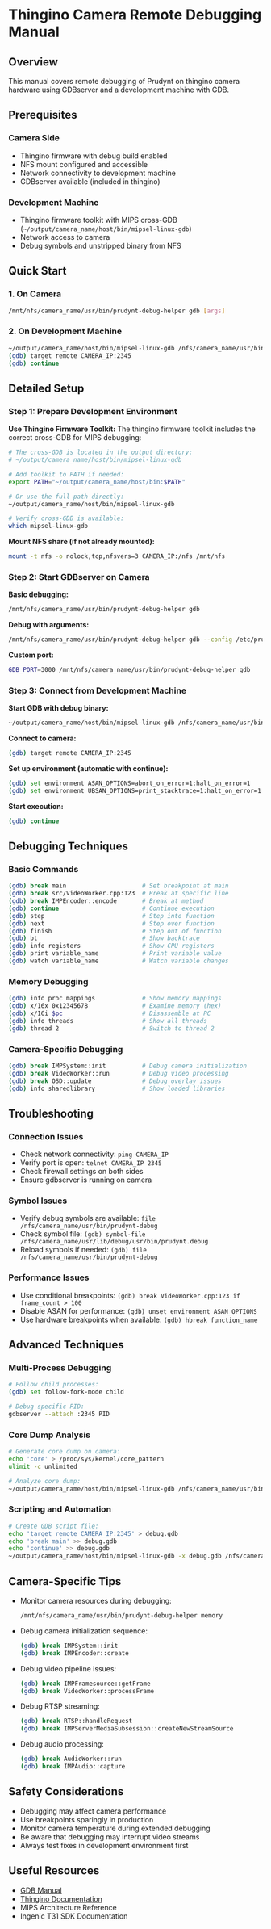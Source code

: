 # Thingino Camera Remote Debugging Manual

## Overview

This manual covers remote debugging of Prudynt on thingino camera hardware using GDBserver and a development machine with GDB.

## Prerequisites

### Camera Side
- Thingino firmware with debug build enabled
- NFS mount configured and accessible
- Network connectivity to development machine
- GDBserver available (included in thingino)

### Development Machine
- Thingino firmware toolkit with MIPS cross-GDB (`~/output/camera_name/host/bin/mipsel-linux-gdb`)
- Network access to camera
- Debug symbols and unstripped binary from NFS

## Quick Start

### 1. On Camera
```bash
/mnt/nfs/camera_name/usr/bin/prudynt-debug-helper gdb [args]
```

### 2. On Development Machine
```bash
~/output/camera_name/host/bin/mipsel-linux-gdb /nfs/camera_name/usr/bin/prudynt-debug
(gdb) target remote CAMERA_IP:2345
(gdb) continue
```

## Detailed Setup

### Step 1: Prepare Development Environment

**Use Thingino Firmware Toolkit:**
The thingino firmware toolkit includes the correct cross-GDB for MIPS debugging:
```bash
# The cross-GDB is located in the output directory:
# ~/output/camera_name/host/bin/mipsel-linux-gdb

# Add toolkit to PATH if needed:
export PATH="~/output/camera_name/host/bin:$PATH"

# Or use the full path directly:
~/output/camera_name/host/bin/mipsel-linux-gdb

# Verify cross-GDB is available:
which mipsel-linux-gdb
```

**Mount NFS share (if not already mounted):**
```bash
mount -t nfs -o nolock,tcp,nfsvers=3 CAMERA_IP:/nfs /mnt/nfs
```

### Step 2: Start GDBserver on Camera

**Basic debugging:**
```bash
/mnt/nfs/camera_name/usr/bin/prudynt-debug-helper gdb
```

**Debug with arguments:**
```bash
/mnt/nfs/camera_name/usr/bin/prudynt-debug-helper gdb --config /etc/prudynt.json --verbose
```

**Custom port:**
```bash
GDB_PORT=3000 /mnt/nfs/camera_name/usr/bin/prudynt-debug-helper gdb
```

### Step 3: Connect from Development Machine

**Start GDB with debug binary:**
```bash
~/output/camera_name/host/bin/mipsel-linux-gdb /nfs/camera_name/usr/bin/prudynt-debug
```

**Connect to camera:**
```bash
(gdb) target remote CAMERA_IP:2345
```

**Set up environment (automatic with continue):**
```bash
(gdb) set environment ASAN_OPTIONS=abort_on_error=1:halt_on_error=1
(gdb) set environment UBSAN_OPTIONS=print_stacktrace=1:halt_on_error=1
```

**Start execution:**
```bash
(gdb) continue
```

## Debugging Techniques

### Basic Commands
```bash
(gdb) break main                     # Set breakpoint at main
(gdb) break src/VideoWorker.cpp:123  # Break at specific line
(gdb) break IMPEncoder::encode       # Break at method
(gdb) continue                       # Continue execution
(gdb) step                           # Step into function
(gdb) next                           # Step over function
(gdb) finish                         # Step out of function
(gdb) bt                             # Show backtrace
(gdb) info registers                 # Show CPU registers
(gdb) print variable_name            # Print variable value
(gdb) watch variable_name            # Watch variable changes
```

### Memory Debugging
```bash
(gdb) info proc mappings             # Show memory mappings
(gdb) x/16x 0x12345678               # Examine memory (hex)
(gdb) x/16i $pc                      # Disassemble at PC
(gdb) info threads                   # Show all threads
(gdb) thread 2                       # Switch to thread 2
```

### Camera-Specific Debugging
```bash
(gdb) break IMPSystem::init          # Debug camera initialization
(gdb) break VideoWorker::run         # Debug video processing
(gdb) break OSD::update              # Debug overlay issues
(gdb) info sharedlibrary             # Show loaded libraries
```

## Troubleshooting

### Connection Issues
- Check network connectivity: `ping CAMERA_IP`
- Verify port is open: `telnet CAMERA_IP 2345`
- Check firewall settings on both sides
- Ensure gdbserver is running on camera

### Symbol Issues
- Verify debug symbols are available: `file /nfs/camera_name/usr/bin/prudynt-debug`
- Check symbol file: `(gdb) symbol-file /nfs/camera_name/usr/lib/debug/usr/bin/prudynt.debug`
- Reload symbols if needed: `(gdb) file /nfs/camera_name/usr/bin/prudynt-debug`

### Performance Issues
- Use conditional breakpoints: `(gdb) break VideoWorker.cpp:123 if frame_count > 100`
- Disable ASAN for performance: `(gdb) unset environment ASAN_OPTIONS`
- Use hardware breakpoints when available: `(gdb) hbreak function_name`

## Advanced Techniques

### Multi-Process Debugging
```bash
# Follow child processes:
(gdb) set follow-fork-mode child

# Debug specific PID:
gdbserver --attach :2345 PID
```

### Core Dump Analysis
```bash
# Generate core dump on camera:
echo 'core' > /proc/sys/kernel/core_pattern
ulimit -c unlimited

# Analyze core dump:
~/output/camera_name/host/bin/mipsel-linux-gdb /nfs/camera_name/usr/bin/prudynt-debug core.PID
```

### Scripting and Automation
```bash
# Create GDB script file:
echo 'target remote CAMERA_IP:2345' > debug.gdb
echo 'break main' >> debug.gdb
echo 'continue' >> debug.gdb
~/output/camera_name/host/bin/mipsel-linux-gdb -x debug.gdb /nfs/camera_name/usr/bin/prudynt-debug
```

## Camera-Specific Tips

- Monitor camera resources during debugging:
  ```bash
  /mnt/nfs/camera_name/usr/bin/prudynt-debug-helper memory
  ```

- Debug camera initialization sequence:
  ```bash
  (gdb) break IMPSystem::init
  (gdb) break IMPEncoder::create
  ```

- Debug video pipeline issues:
  ```bash
  (gdb) break IMPFramesource::getFrame
  (gdb) break VideoWorker::processFrame
  ```

- Debug RTSP streaming:
  ```bash
  (gdb) break RTSP::handleRequest
  (gdb) break IMPServerMediaSubsession::createNewStreamSource
  ```

- Debug audio processing:
  ```bash
  (gdb) break AudioWorker::run
  (gdb) break IMPAudio::capture
  ```

## Safety Considerations

- Debugging may affect camera performance
- Use breakpoints sparingly in production
- Monitor camera temperature during extended debugging
- Be aware that debugging may interrupt video streams
- Always test fixes in development environment first

## Useful Resources

- [GDB Manual](https://sourceware.org/gdb/documentation/)
- [Thingino Documentation](https://github.com/themactep/thingino-firmware)
- MIPS Architecture Reference
- Ingenic T31 SDK Documentation
